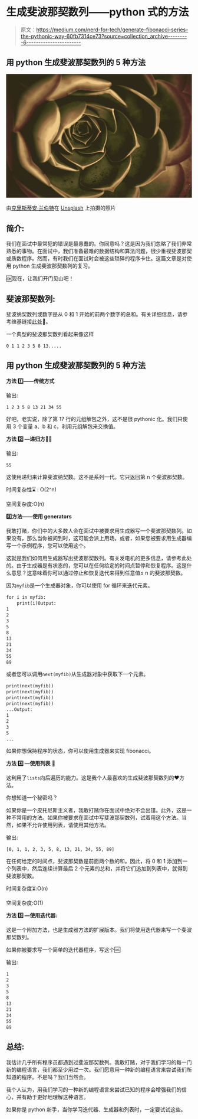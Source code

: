 # 生成斐波那契数列——python 式的方法

> 原文：<https://medium.com/nerd-for-tech/generate-fibonacci-series-the-pythonic-way-60fb7314ce73?source=collection_archive---------6----------------------->

## 用 python 生成斐波那契数列的 5 种方法

![](img/6d1eb8b2413b62e09f4d570eda4a6df5.png)

由[克里斯蒂安·兰伯特](https://unsplash.com/@_christianlambert?utm_source=medium&utm_medium=referral)在 [Unsplash](https://unsplash.com?utm_source=medium&utm_medium=referral) 上拍摄的照片

## 简介:

我们在面试中最常犯的错误是最愚蠢的。你同意吗？这是因为我们忽略了我们非常熟悉的事物。在面试中，我们准备最难的数据结构和算法问题，很少重视斐波那契或质数程序。然而，有时我们在面试时会被这些琐碎的程序卡住。这篇文章是对使用 python 生成斐波那契数列的复习。

🆗现在，让我们开门见山吧！

## 斐波那契数列:

斐波纳契数列或数字是从 0 和 1 开始的前两个数字的总和。有关详细信息，请参考维基链接[此处](https://en.wikipedia.org/wiki/Fibonacci_number)🔗。

一个典型的斐波那契数列看起来像这样

```
0 1 1 2 3 5 8 13.....
```

## 用 python 生成斐波那契数列的 5 种方法

**方法 1️⃣——传统方式**

输出:

```
1 2 3 5 8 13 21 34 55
```

好吧，老实说，除了第 17 行的元组解包之外，这不是很 pythonic 化。我们只使用 3 个变量 a、b 和 c，利用元组解包来交换值。

**方法 2️⃣ —递归方式️⃣**

输出:

```
55
```

这使用递归来计算斐波纳契数。这不是系列一代。它只返回第 n 个斐波那契数。

时间复杂性⌛️ : O(2^n)

空间复杂度:O(n)

**3️⃣方法——使用 generators️**

我敢打赌，你们中的大多数人会在面试中被要求用生成器写一个斐波那契数列。如果没有，那么当你被问到时，这可能会派上用场。或者，如果您被要求用生成器编写一个示例程序，您可以使用这个。

这就是我们如何用生成器写出斐波那契数列。有关发电机的更多信息，请参考此处的。由于生成器是有状态的，您可以在任何给定的时间点暂停和恢复程序。这是什么意思？这意味着你可以通过停止和恢复迭代来得到任意值≤ n 的斐波那契数。

因为`myfib`是一个生成器对象，你可以使用 for 循环来迭代元素。

```
for i in myfib:
    print(i)Output:
1
2
3
5
8
13
21
34
55
89
```

或者您可以调用`next(myfib)`从生成器对象中获取下一个元素。

```
print(next(myfib))
print(next(myfib))
print(next(myfib))
print(next(myfib))
...Output:
1
2
3
5
...
```

如果你想保持程序的状态，你可以使用生成器来实现 fibonacci。

**方法 4️⃣ —使用列表** ️⃣

这利用了`lists`向后遍历的能力。这是我个人最喜欢的生成斐波那契数列的❤️方法。

你想知道一个秘密吗？

如果你是一个皮托尼斯主义者，我敢打赌你在面试中绝对不会出错。此外，这是一种不常用的方法。如果你被要求在面试中写斐波那契数列，试着用这个方法。当然，如果不允许使用列表，请使用其他方法。

输出:

```
[0, 1, 1, 2, 3, 5, 8, 13, 21, 34, 55, 89]
```

在任何给定的时间点，斐波那契数是前面两个数的和。因此，将 0 和 1 添加到一个列表中，然后连续计算最后 2 个元素的总和，并将它们追加到列表中，就得到斐波那契数。

时间复杂度⏳:O(n)

空间复杂度:O(1)

**方法 5️⃣ —使用迭代器:**

这是一个附加方法，也是生成器方法的扩展版本。我们将使用迭代器来写一个斐波那契数列。

如果你被要求写一个简单的迭代器程序，写这个🆒

输出:

```
1
2
3
5
8
13
21
34
55
89
```

## 总结:

我估计几乎所有程序员都遇到过斐波那契数列。我敢打赌，对于我们学习的每一门新的编程语言，我们都至少用过一次。我们愿意用一种新的编程语言来尝试我们所知道的程序。不是吗？我们当然会。

我个人认为，用我们学习的一种新的编程语言来尝试已知的程序会增强我们的信心，并有助于更好地理解这种语言。

如果你是 python 新手，当你学习迭代器、生成器和列表时，一定要试试这些。